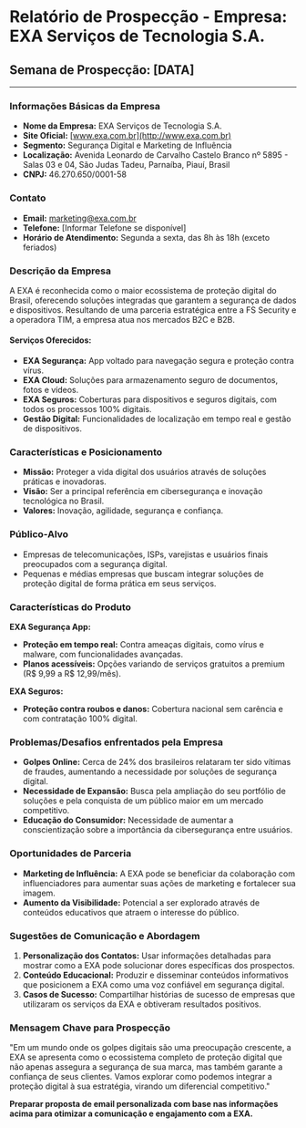 # Relatório de Prospecção - Empresa: EXA Serviços de Tecnologia S.A.
## Semana de Prospecção: [DATA]

---

### Informações Básicas da Empresa
- **Nome da Empresa:** EXA Serviços de Tecnologia S.A.  
- **Site Oficial:** [www.exa.com.br](http://www.exa.com.br)  
- **Segmento:** Segurança Digital e Marketing de Influência  
- **Localização:** Avenida Leonardo de Carvalho Castelo Branco nº 5895 - Salas 03 e 04, São Judas Tadeu, Parnaíba, Piauí, Brasil  
- **CNPJ:** 46.270.650/0001-58  

### Contato
- **Email:** [marketing@exa.com.br](mailto:marketing@exa.com.br)
- **Telefone:** [Informar Telefone se disponível]
- **Horário de Atendimento:** Segunda a sexta, das 8h às 18h (exceto feriados)

### Descrição da Empresa
A EXA é reconhecida como o maior ecossistema de proteção digital do Brasil, oferecendo soluções integradas que garantem a segurança de dados e dispositivos. Resultando de uma parceria estratégica entre a FS Security e a operadora TIM, a empresa atua nos mercados B2C e B2B.
#### Serviços Oferecidos:
- **EXA Segurança:** App voltado para navegação segura e proteção contra vírus.
- **EXA Cloud:** Soluções para armazenamento seguro de documentos, fotos e vídeos.
- **EXA Seguros:** Coberturas para dispositivos e seguros digitais, com todos os processos 100% digitais.
- **Gestão Digital:** Funcionalidades de localização em tempo real e gestão de dispositivos.

### Características e Posicionamento
- **Missão:** Proteger a vida digital dos usuários através de soluções práticas e inovadoras.
- **Visão:** Ser a principal referência em cibersegurança e inovação tecnológica no Brasil.
- **Valores:** Inovação, agilidade, segurança e confiança.

### Público-Alvo
- Empresas de telecomunicações, ISPs, varejistas e usuários finais preocupados com a segurança digital.
- Pequenas e médias empresas que buscam integrar soluções de proteção digital de forma prática em seus serviços.

### Características do Produto
**EXA Segurança App:**
- **Proteção em tempo real:** Contra ameaças digitais, como vírus e malware, com funcionalidades avançadas.
- **Planos acessíveis:** Opções variando de serviços gratuitos a premium (R$ 9,99 a R$ 12,99/mês).

**EXA Seguros:**
- **Proteção contra roubos e danos:** Cobertura nacional sem carência e com contratação 100% digital.

### Problemas/Desafios enfrentados pela Empresa
- **Golpes Online:** Cerca de 24% dos brasileiros relataram ter sido vítimas de fraudes, aumentando a necessidade por soluções de segurança digital.
- **Necessidade de Expansão:** Busca pela ampliação do seu portfólio de soluções e pela conquista de um público maior em um mercado competitivo.
- **Educação do Consumidor:** Necessidade de aumentar a conscientização sobre a importância da cibersegurança entre usuários.

### Oportunidades de Parceria
- **Marketing de Influência:** A EXA pode se beneficiar da colaboração com influenciadores para aumentar suas ações de marketing e fortalecer sua imagem.
- **Aumento da Visibilidade:** Potencial a ser explorado através de conteúdos educativos que atraem o interesse do público.

### Sugestões de Comunicação e Abordagem
1. **Personalização dos Contatos:** Usar informações detalhadas para mostrar como a EXA pode solucionar dores específicas dos prospectos.
2. **Conteúdo Educacional:** Produzir e disseminar conteúdos informativos que posicionem a EXA como uma voz confiável em segurança digital.
3. **Casos de Sucesso:** Compartilhar histórias de sucesso de empresas que utilizaram os serviços da EXA e obtiveram resultados positivos.

### Mensagem Chave para Prospecção
"Em um mundo onde os golpes digitais são uma preocupação crescente, a EXA se apresenta como o ecossistema completo de proteção digital que não apenas assegura a segurança de sua marca, mas também garante a confiança de seus clientes. Vamos explorar como podemos integrar a proteção digital à sua estratégia, virando um diferencial competitivo."

**Preparar proposta de email personalizada com base nas informações acima para otimizar a comunicação e engajamento com a EXA.**